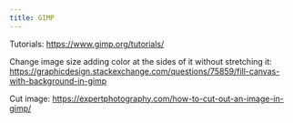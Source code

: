 ```yaml
---
title: GIMP
---
```


Tutorials: https://www.gimp.org/tutorials/

Change image size adding color at the sides of it without stretching it: https://graphicdesign.stackexchange.com/questions/75859/fill-canvas-with-background-in-gimp

Cut image: https://expertphotography.com/how-to-cut-out-an-image-in-gimp/
